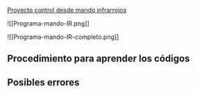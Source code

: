 
[Proyecto control desde mando infrarrojos](https://makecode.microbit.org/S64466-48768-41446-51349)

![[Programa-mando-IR.png]]


![[Programa-mando-IR-completo.png]]
## Procedimiento para aprender los códigos

## Posibles errores

